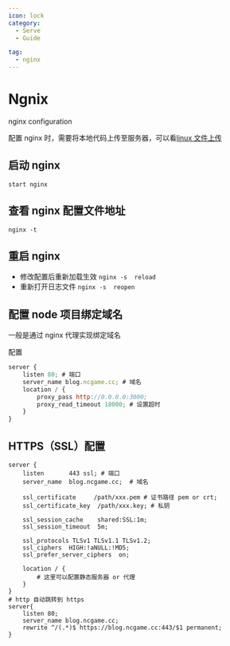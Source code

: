 ```yaml
---
icon: lock
category:
  - Serve
  - Guide

tag:
  - nginx
---
```


# Ngnix

nginx configuration

配置 nginx 时，需要将本地代码上传至服务器，可以看[linux 文件上传](/serve/linux.html#传送文件)

## 启动 nginx

`start nginx`

## 查看 nginx 配置文件地址

`nginx -t`

## 重启 nginx

- 修改配置后重新加载生效 `nginx -s  reload`
- 重新打开日志文件 `nginx -s  reopen`

## 配置 node 项目绑定域名

一般是通过 nginx 代理实现绑定域名

配置

```javascript
server {
    listen 80; # 端口
    server_name blog.ncgame.cc; # 域名
    location / {
        proxy_pass http://0.0.0.0:3000;
        proxy_read_timeout 18000; # 设置超时
    }
}
```

## HTTPS（SSL）配置

```
server {
    listen       443 ssl; # 端口
    server_name  blog.ncgame.cc;  # 域名

    ssl_certificate     /path/xxx.pem # 证书路径 pem or crt;
    ssl_certificate_key  /path/xxx.key; # 私钥

    ssl_session_cache    shared:SSL:1m;
    ssl_session_timeout  5m;

    ssl_protocols TLSv1 TLSv1.1 TLSv1.2;
    ssl_ciphers  HIGH:!aNULL:!MD5;
    ssl_prefer_server_ciphers  on;

    location / {
        # 这里可以配置静态服务器 or 代理
    }
}
# http 自动跳转到 https
server{
    listen 80;
    server_name blog.ncgame.cc;
    rewrite ^/(.*)$ https://blog.ncgame.cc:443/$1 permanent;
}
```
